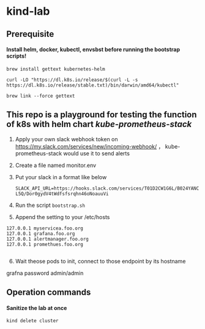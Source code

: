 # kind-lab

## Prerequisite

#### Install helm, docker, kubectl, envsbst before running the bootstrap scripts!

```
brew install gettext kubernetes-helm

curl -LO "https://dl.k8s.io/release/$(curl -L -s https://dl.k8s.io/release/stable.txt)/bin/darwin/amd64/kubectl"

brew link --force gettext

```

## This repo is a playground for testing the function of k8s with helm chart  *_kube-prometheus-stack_*

1. Apply your own slack webhook token on https://my.slack.com/services/new/incoming-webhook/ ， kube-prometheus-stack would use it to send alerts 
2. Create a file named monitor.env
3. Put your slack in a format like below

   `SLACK_API_URL=https://hooks.slack.com/services/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oauuVi `

4. Run the script `bootstrap.sh`
5. Append the setting to your /etc/hosts
```
127.0.0.1 myservicea.foo.org
127.0.0.1 grafana.foo.org
127.0.0.1 alertmanager.foo.org
127.0.0.1 promethues.foo.org


```
6. Wait theose pods to init, connect to those endpoint by its hostname

grafna password admin/admin



## Operation commands

#### Sanitize the lab at once
`kind delete cluster`


####

